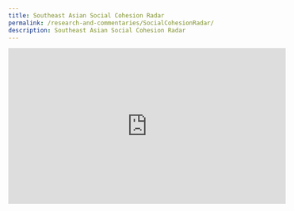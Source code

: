 ```yaml
---
title: Southeast Asian Social Cohesion Radar
permalink: /research-and-commentaries/SocialCohesionRadar/
description: Southeast Asian Social Cohesion Radar
---
```

<iframe width="560" height="315" src="https://www.youtube.com/embed/b8VzlxbFqNU" title="YouTube video player" frameborder="0" allow="accelerometer; autoplay; clipboard-write; encrypted-media; gyroscope; picture-in-picture" allowfullscreen></iframe>